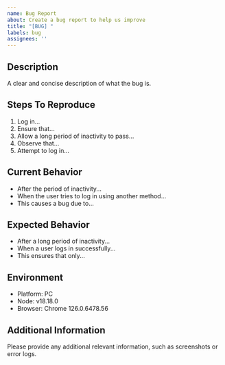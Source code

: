 ```yaml
---
name: Bug Report
about: Create a bug report to help us improve
title: "[BUG] "
labels: bug
assignees: ''
---
```


## Description

A clear and concise description of what the bug is.

## Steps To Reproduce

1. Log in...
2. Ensure that...
3. Allow a long period of inactivity to pass...
4. Observe that...
5. Attempt to log in...

## Current Behavior

- After the period of inactivity...
- When the user tries to log in using another method...
- This causes a bug due to...

## Expected Behavior
- After a long period of inactivity...
- When a user logs in successfully...
- This ensures that only...

## Environment

- Platform: PC
- Node: v18.18.0
- Browser: Chrome 126.0.6478.56

## Additional Information

Please provide any additional relevant information, such as screenshots or error logs. 